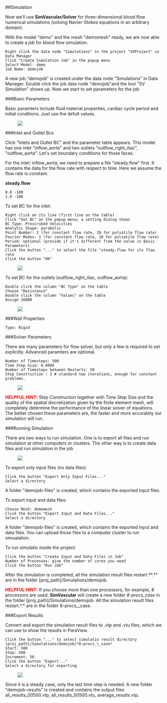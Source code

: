 ##Simulation

Now we’ll use **SimVascular/Solver** for three-dimensional blood flow numerical simulations (solving Navier-Stokes equations in an arbitrary domain). 

With the model "demo" and the mesh "demomesh" ready, we are now able to create a job for blood flow simulation.

	Right click the data node "Simulations" in the project "SVProject" in Data Manager
	Click "Create Simulation Job" in the popup menu
	Select Model: demo
	Job Name: demojob

A new job "demojob" is created under the data node "Simulations" in Data Manager. Double click the job data node "demojob"and the tool "SV Simulation" shows up. Now we start to set parameters for the job


###Basic Parameters

Basic paramters include fluid material properties, cardiac cycle period and initial conditions. Just use the defult values.

<figure>
  <img class="svImg svImgXl"  src="documentation/quickguide/imgs/basic.png"> 
  <figcaption class="svCaption" ></figcaption>
</figure>

###Inlet and Outlet Bcs

Click "Inlets and Outlet BC" and the parameter table appears. This model has one inlet "inflow\_aorta" and two outlets "outflow\_right\_iliac", "outflow\_aorta". Let's set boundary conditions for those faces.

For the inlet: inflow\_aorta, we need to prepare a file "steady.flow" first. It contains the data for the flow rate with respect to time. Here we assume the flow rate is constant.

**steady.flow**

	0.0 -100
	1.0 -100

To set BC for the inlet:

	Right click on its line (first line on the table)
	Click "Set BC" on the popup menu; a setting dialog shows
	BC Type: Prescribed Velocities
	Analytic Shape: parabolic
	Point Number: 2 (for constant flow rate, 20 for pulsatile flow rate)
	Fourier Modes: 1 (for constant flow rate, 10 for pulsatile flow rate)
	Period: optional (provide if it's different from the value in Basic Parameters)
	Click the button "..." to select the file "steady.flow for its flow rate
	Click the button "OK"

<figure>
  <img class="svImg svImgSm"  src="documentation/quickguide/imgs/inletbc.png"> 
  <figcaption class="svCaption" ></figcaption>
</figure>

To set BC for the outlets (outflow\_right\_iliac, outflow\_aorta):

	Double click the column "BC Type" on the table
	Choose "Resistance"
	Double click the column "Values" on the table
	Assign 16000

<figure>
  <img class="svImg svImgSm"  src="documentation/quickguide/imgs/outletbc.png"> 
  <figcaption class="svCaption" ></figcaption>
</figure>

###Wall Properties

	Type: Rigid


###Solver Parameters

There are many parameters for flow solver, but only a few is required to set explicitly. Advanced paramters are optional.

	Number of Timesteps: 500
	Time Step Size: 0.0004
	Number of Timesteps between Restarts: 50
	Step Construction : 2 # standard two iterations, enough for constant  problems.

<figure>
  <img class="svImg svImgSm"  src="documentation/quickguide/imgs/solverparameters.png"> 
  <figcaption class="svCaption" ></figcaption>
</figure>


<font color="red">**HELPFUL HINT:** </font> Step Construction together with Time Step Size and the quality of the spatial discretization given by the finite element mesh, will completely determine the performance of the linear solver of equations. The better chosen these parameters are, the faster and more accurately our simulation will run.

###Running Simulation

There are two ways to run simulation. One is to export all files and run simulation at other computers or clusters. The other way is to create data files and run simulation in the job

<figure>
  <img class="svImg svImgSm"  src="documentation/quickguide/imgs/runjob.png"> 
  <figcaption class="svCaption" ></figcaption>
</figure>

To export only input files (no data files):

	Click the button "Export Only Input Files..."
	Select a directory

A folder "demojob-files" is created, which contains the exported input files.

To export input and data files:

	Choose Mesh: demomesh
	Click the button "Export Input and Data Files..."
	Select a directory

A folder "demojob-files" is created, which contains the exported input and data files. You can upload those files to a computer cluster to run simualation.

To run simulatio inside the project:

	Click the button "Create Input and Data Files in Job"
	Number of Processes: give the number of cores you need
	Click the button "Run Job"

After the simulation is completed, all the simulation result files restart.**.*\* are in the folder [proj_path]/Simulations/demojob.

<font color="red">**HELPFUL HINT:** </font>  If you choose more than one processors, for example, 8 processors are used. **SimVascular** will create a new folder *8-procs\_case* in the folder [proj_path]/Simulations/demojob. All the simulation result files restart.\*.\* are in the folder 8-procs_\_case.

###Export Results

Convert and export the simulation result files to .vtp and .vtu files, which we can use to show the results in ParaView.

	Click the button "..." to select simulatio result directory [proj_path]/Simulations/demojob/*8-procs_\_case*
	Start: 500
	Stop: 500
	Increment: 50
	Click the button "Export..."
	Select a directory for exporting

<figure>
  <img class="svImg svImgSm"  src="documentation/quickguide/imgs/exportresults.png"> 
  <figcaption class="svCaption" ></figcaption>
</figure>

Since it is a steady case, only the last time step is needed. A new folder "demojob-results" is created and contains the output files all\_results\_00500.vtp, all\_results\_00500.vtu, average_results.vtp.

